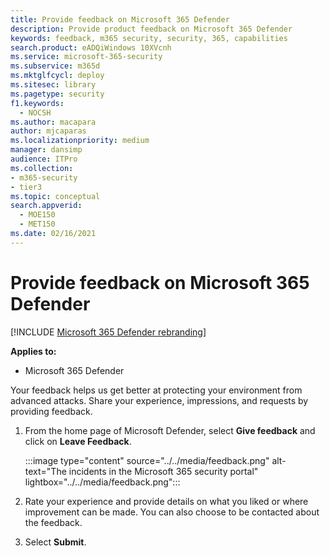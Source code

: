 ```yaml
---
title: Provide feedback on Microsoft 365 Defender
description: Provide product feedback on Microsoft 365 Defender
keywords: feedback, m365 security, security, 365, capabilities
search.product: eADQiWindows 10XVcnh
ms.service: microsoft-365-security
ms.subservice: m365d
ms.mktglfcycl: deploy
ms.sitesec: library
ms.pagetype: security
f1.keywords: 
  - NOCSH
ms.author: macapara
author: mjcaparas
ms.localizationpriority: medium
manager: dansimp
audience: ITPro
ms.collection: 
- m365-security
- tier3
ms.topic: conceptual
search.appverid: 
  - MOE150
  - MET150
ms.date: 02/16/2021
---
```


# Provide feedback on Microsoft 365 Defender

[!INCLUDE [Microsoft 365 Defender rebranding](../includes/microsoft-defender.md)]


**Applies to:**
- Microsoft 365 Defender

Your feedback helps us get better at protecting your environment from advanced attacks. Share your experience, impressions, and  requests by providing feedback.


1. From the home page of Microsoft Defender, select **Give feedback** and click on **Leave Feedback**. 

    :::image type="content" source="../../media/feedback.png" alt-text="The incidents in the Microsoft 365 security portal" lightbox="../../media/feedback.png":::   
 
2. Rate your experience and provide details on what you liked or where improvement can be made. You can also choose to be contacted about the feedback. 

3. Select **Submit**.
